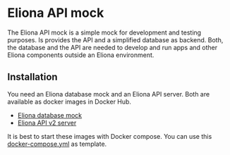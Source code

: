 # Eliona API mock #

The Eliona API mock is a simple mock for development and testing purposes. Is provides the API and a simplified database as backend. Both, the database and the API are needed to develop and run apps and other Eliona components outside an Eliona environment. 

## Installation ##

You need an Eliona database mock and an Eliona API server. Both are available as docker images in Docker Hub.

- [Eliona database mock](https://hub.docker.com/repository/docker/eliona/db-mock)
- [Eliona API v2 server](https://hub.docker.com/repository/docker/eliona/api-v2)

It is best to start these images with Docker compose. You can use this [docker-compose.yml](mock/docker-compose.yml) as template. 
